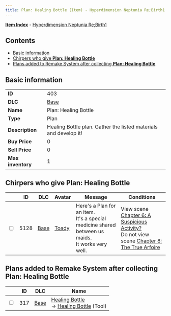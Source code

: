```yaml
---
title: Plan: Healing Bottle (Item) - Hyperdimension Neptunia Re;Birth1
---
```


[**Item Index**](/neptunia/rb1/item/index.html) - [Hyperdimension Neptunia Re;Birth1](/neptunia/rb1)

## Contents

- [Basic information](#basic-information)
- [Chirpers who give **Plan: Healing Bottle**](#chirpers-who-give-plan-healing-bottle)
- [Plans added to Remake System after collecting **Plan: Healing Bottle**](#plans-added-to-remake-system-after-collecting-plan-healing-bottle)
## Basic information

|   |   |
| -- | -- |
| **ID** | 403 |
| **DLC** | [Base](/neptunia/rb1/dlc/1-base.html) |
| **Name** | Plan: Healing Bottle |
| **Type** | Plan |
| **Description** | Healing Bottle plan. Gather the listed materials and develop it! |
| **Buy Price** | 0 |
| **Sell Price** | 0 |
| **Max inventory** | 1 |


## Chirpers who give **Plan: Healing Bottle**

|    | ID | DLC | Avatar | Message | Conditions |
| -- | -- | --- | ------ | ------- | ---------- |
| <input type="checkbox" id="rb1-chirper-event-1-5128" class="trackbox" /> | 5128 | [Base](/neptunia/rb1/dlc/1-base.html) | [Toady](/neptunia/rb1/undefined/1-234-toady.html) | Here's a Plan for an item.<br />It's a special medicine shared between us maids.<br />It works very well. | View scene [Chapter 6: A Suspicious Activity?](/neptunia/rb1/scene/1-608-chapter-6-a-suspicious-activity.html)<br />Do not view scene [Chapter 8: The True Arfoire](/neptunia/rb1/scene/1-807-chapter-8-the-true-arfoire.html) |


## Plans added to Remake System after collecting **Plan: Healing Bottle**

|    | ID | DLC | Name |
| -- | -- | --- | ---- |
| <input type="checkbox" id="rb1-remake-1-317" class="trackbox" /> | 317 | [Base](/neptunia/rb1/dlc/1-base.html) | [Healing Bottle](/neptunia/rb1/remake/1-317-healing-bottle.html)<br /> → [Healing Bottle](/neptunia/rb1/item/1-4-healing-bottle.html) (Tool) |
